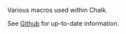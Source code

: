 Various macros used within Chalk.

See [Github](https://github.com/rust-lang/chalk) for up-to-date information.

